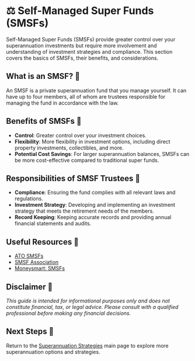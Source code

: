 # ⚖️ Self-Managed Super Funds (SMSFs)

Self-Managed Super Funds (SMSFs) provide greater control over your superannuation investments but require more involvement and understanding of investment strategies and compliance. This section covers the basics of SMSFs, their benefits, and considerations.

## What is an SMSF? 📘

An SMSF is a private superannuation fund that you manage yourself. It can have up to four members, all of whom are trustees responsible for managing the fund in accordance with the law.

## Benefits of SMSFs 🏦

- **Control**: Greater control over your investment choices.
- **Flexibility**: More flexibility in investment options, including direct property investments, collectibles, and more.
- **Potential Cost Savings**: For larger superannuation balances, SMSFs can be more cost-effective compared to traditional super funds.

## Responsibilities of SMSF Trustees 🧾

- **Compliance**: Ensuring the fund complies with all relevant laws and regulations.
- **Investment Strategy**: Developing and implementing an investment strategy that meets the retirement needs of the members.
- **Record Keeping**: Keeping accurate records and providing annual financial statements and audits.

## Useful Resources 🔗

- [ATO SMSFs](https://www.ato.gov.au/super/self-managed-super-funds/)
- [SMSF Association](https://www.smsfassociation.com/)
- [Moneysmart: SMSFs](https://moneysmart.gov.au/how-super-works/self-managed-super-funds)

## Disclaimer 🚨

*This guide is intended for informational purposes only and does not constitute financial, tax, or legal advice. Please consult with a qualified professional before making any financial decisions.*

## Next Steps 🚀

Return to the [Superannuation Strategies](superannuation-strategies.md) main page to explore more superannuation options and strategies.
